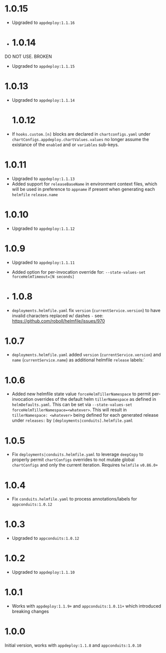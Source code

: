 # 1.0.15

* Upgraded to `appdeploy:1.1.16` 
  
* # 1.0.14

DO NOT USE. BROKEN

* Upgraded to `appdeploy:1.1.15` 
  
# 1.0.13

* Upgraded to `appdeploy:1.1.14` 
  
  # 1.0.12

* If `hooks.custom.[n]` blocks are declared in `chartconfigs.yaml` under `chartConfigs.appdeploy.chartValues.values` no longer assume the existance of the `enabled` and or `variables` sub-keys.
  
# 1.0.11

* Upgraded to `appdeploy:1.1.13` 
* Added support for `releaseBaseName` in environment context files, which will be used in preference to `appname` if present when generating each `helmfile` `release.name`

# 1.0.10

* Upgraded to `appdeploy:1.1.12` 
  
# 1.0.9

* Upgraded to `appdeploy:1.1.11` 
* Added option for per-invocation override for: `--state-values-set forceHelmTimeout=[N seconds]`
  
* # 1.0.8

* `deployments.helmfile.yaml` fix `version` (`currentService.version`) to have invalid characters replaced w/ dashes `-` see: https://github.com/roboll/helmfile/issues/970
  
# 1.0.7

* `deployments.helmfile.yaml` added `version` (`currentService.version`) and `name` (`currentService.name`) as additional helmfile `release` labels:`

# 1.0.6

* Added new helmfile state value `forceHelmTillerNamespace` to permit per-invocation overrides of the default helm `tillerNamespace` as defined in `helmDefaults.yaml`. This can be set via `--state-values-set forceHelmTillerNamespace=<whatever>`. This will result in `tillerNamespace: <whatever>` being defined for each generated release under `releases:` by `[deployments|conduits].helmfile.yaml`

# 1.0.5

* Fix `deployments|conduits.helmfile.yaml` to leverage `deepCopy` to properly permit `chartConfigs` overrides to not mutate global `chartConfigs` and only the current iteration. Requires `helmfile` `v0.86.0+`

# 1.0.4

* Fix `conduits.helmfile.yaml` to process annotations/labels for `appconduits:1.0.12` 

# 1.0.3

* Upgraded to `appconduits:1.0.12` 

# 1.0.2

* Upgraded to `appdeploy:1.1.10` 

# 1.0.1

* Works with `appdeploy:1.1.9+` and `appconduits:1.0.11+` which introduced breaking changes

# 1.0.0

Initial version, works with `appdeploy:1.1.8` and `appconduits:1.0.10`
